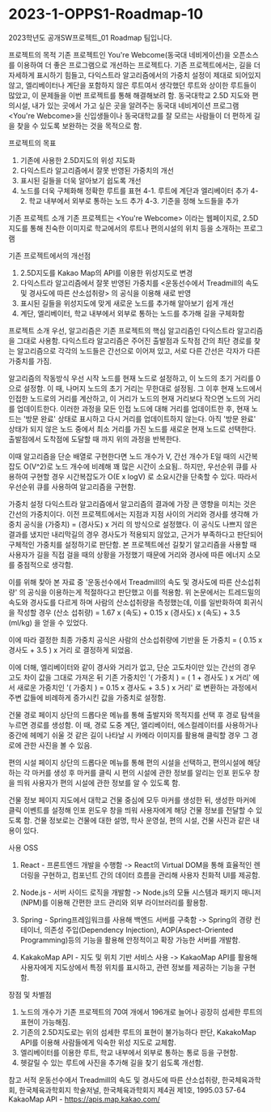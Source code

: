 # 2023-1-OPPS1-Roadmap-10
2023학년도 공개SW프로젝트_01 Roadmap 팀입니다.

프로젝트의 목적
기존 프로젝트인 You're Webcome(동국대 네비게이션)을 오픈소스를 이용하여 더 좋은 프로그램으로 개선하는 프로젝트다.
기존 프로젝트에서는, 길을 더 자세하게 표시하기 힘들고, 다익스트라 알고리즘에서의 가중치 설정이 제대로 되어있지 않고, 엘리베이터나 계단을 포함하지 않은 루트여서
생각했던 루트와 상이한 루트들이 많았고, 이 문제들을 이번 프로젝트를 통해 해결해보려 함.
동국대학교 2.5D 지도와 편의시설, 내가 있는 곳에서 가고 싶은 곳을 알려주는 동국대 네비게이션 프로그램 <You're Webcome>을 신입생들이나 동국대학교를 잘 모르는
사람들이 더 편하게 길을 찾을 수 있도록 보완하는 것을 목적으로 함.

프로젝트의 목표
1. 기존에 사용한 2.5D지도의 위성 지도화
2. 다익스트라 알고리즘에서 잘못 반영된 가중치의 개선
3. 표시된 길들을 더욱 알아보기 쉽도록 개선
4. 노드를 더욱 구체화해 정확한 루트를 표현
4-1. 루트에 계단과 엘리베이터 추가
4-2. 학교 내부에서 외부로 통하는 노드 추가
4-3. 기준을 정해 노드들을 추가

기존 프로젝트 소개
기존 프로젝트는 <You're Webcome> 이라는 웹페이지로, 2.5D 지도를 통해 친숙한 이미지로 학교에서의 루트나 편의시설의 위치 등을 소개하는 프로그램

기존 프로젝트에서의 개선점
1. 2.5D지도를 Kakao Map의 API를 이용한 위성지도로 변경
2. 다익스트라 알고리즘에서 잘못 반영된 가중치를 <운동선수에서 Treadmill의 속도 및 경사도에 따른 산소섭취량> 의 공식을 이용해 새로 반영
3. 표시된 길들을 위성지도에 맞게 새로운 노드를 추가해 알아보기 쉽게 개선
4. 계단, 엘리베이터, 학교 내부에서 외부로 통하는 노드를 추가해 길을 구체화함


프로젝트 소개
우선, 알고리즘은 기존 프로젝트의 핵심 알고리즘인 다익스트라 알고리즘을 그대로 사용함.
다익스트라 알고리즘은 주어진 출발점과 도착점 간의 최단 경로를 찾는 알고리즘으로 각각의 노드들은 간선으로 이어져 있고, 서로 다른 간선은 각자가 다른 가중치를 가짐.

알고리즘의 작동방식
우선 시작 노드를 현재 노드로 설정하고, 이 노드의 초기 거리를 0으로 설정함.
이 때, 나머지 노드의 초기 거리는 무한대로 설정됨.
그 이후 현재 노드에서 인접한 노드로의 거리를 계산하고, 이 거리가 노드의 현재 거리보다 작으면 노드의 거리를 업데이트한다.
이러한 과정을 모든 인접 노드에 대해 거리를 업데이트한 후, 현재 노드는 '방문 완료' 상태로 표시하고 다시 거리를 업데이트하지 않는다.
아직 '방문 완료' 상태가 되지 않은 노드 중에서 최소 거리를 가진 노드를 새로운 현재 노드로 선택한다.
출발점에서 도착점에 도달할 때 까지 위의 과정을 반복한다.

이때 알고리즘을 단순 배열로 구현한다면 노드 개수가 V, 간선 개수가 E일 때의 시간복잡도 O(V^2)로 노드 개수에 비례해 꽤 많은 시간이 소요됨..
하지만, 우선순위 큐를 사용하여 구현할 경우 시간복잡도가 O(E x logV) 로 소요시간을 단축할 수 있다. 
따라서 우선순위 큐를 사용하여 알고리즘을 구현함.

가중치 설정
다익스트라 알고리즘에서 알고리즘의 결과에 가장 큰 영향을 미치는 것은 간선의 가중치이다.
이전 프로젝트에서는 지점과 지점 사이의 거리와 경사를 생각해 가중치 공식을 
(가중치) = (경사도) x 거리 
의 방식으로 설정했다.
이 공식도 나쁘지 않은 결과를 냈지만 내리막길의 경우 경사도가 적용되지 않았고, 근거가 부족하다고 판단되어 구체적인 가중치를 설정하기로 판단함.
본 프로젝트에선 길찾기 알고리즘을 사용할 때 사용자가 길을 직접 걸을 때의 상황을 가정했기 때문에 거리와 경사에 따른 에너지 소모를 중점적으로 생각함.

이를 위해 찾아 본 자료 중 '운동선수에서 Treadmill의 속도 및 경사도에 따른 산소섭취량' 의 공식을 이용하는게 적절하다고 판단했고 이를 적용함.
위 논문에서는 트레드밀의 속도와 경사도를 다르게 하며 사람의 산소섭취량을 측정했는데, 이를 일반화하여 회귀식을 작성할 경우
(산소 섭취량) = 1.67 x (속도) + 0.15 x (경사도) x (속도) + 3.5 (ml/kg) 을 얻을 수 있었다.

이에 따라 결정한 최종 가중치 공식은 사람의 산소섭취량에 기반을 둔
가중치 = ( 0.15 x 경사도 + 3.5 ) x 거리
로 결정하게 되었음.

이에 더해, 엘리베이터와 같이 경사와 거리가 없고, 단순 고도차이만 있는 간선의 경우 고도 차이 값을 그대로 가져온 뒤 기존 가중치인
'( 가중치 ) = ( 1 + 경사도 ) x 거리' 에서 새로운 가중치인 '( 가중치 ) = 0.15 x 경사도 + 3.5 ) x 거리' 로 변환하는 과정에서 주변 값들에 비례하게 증가시킨 값을 가중치로 설정함.


건물 경로 페이지
상단의 드롭다운 메뉴를 통해 출발지와 목적지를 선택 후 경로 탐색을 누르면 경로를 생성함.
이 때, 경로 도중 계단, 엘리베이터, 에스컬레이터를 사용하거나 중간에 헤메기 쉬울 것 같은 길이 나타날 시 카메라 이미지를 활용해 클릭할 경우 그 경로에 관한 사진을 볼 수 있음.

편의 시설 페이지
상단의 드롭다운 메뉴를 통해 편의 시설을 선택하고, 편의시설에 해당하는 각 마커를 생성 후 마커를 클릭 시 편의 시설에 관한 정보를 알리는 인포 윈도우 창을 띄워 사용자가 편의 시설에 관한 정보를 알 수 있도록 함.

건물 정보 페이지
지도에서 대학교 건물 중심에 모두 마커를 생성한 뒤, 생성한 마커에 클릭 이벤트를 설정해 인포 윈도우 창을 띄워 사용자에게 해당 건물 정보를 전달할 수 있도록 함.
건물 정보로는 건물에 대한 설명, 학사 운영실, 편의 시설, 건물 사진과 같은 내용이 있다.


사용 OSS
1. React - 프론트엔드 개발을 수행함
-> React의 Virtual DOM을 통해 효율적인 렌더링을 구현하고, 컴포넌트 간의 데이터 흐름을 관리해 사용자 친화적 UI를 제공함.

2. Node.js - 서버 사이드 로직을 개발함
-> Node.js의 모듈 시스템과 패키지 매니저(NPM)를 이용해 간편한 코드 관리와 외부 라이브러리를 활용함.

3. Spring - Spring프레임워크를 사용해 백엔드 서버를 구축함
-> Spring의 경량 컨테이너, 의존성 주입(Dependency Injection), AOP(Aspect-Oriented Programming)등의 기능을 활용해 안정적이고 확장 가능한 서버를 개발함.

4. KakakoMap API - 지도 및 위치 기반 서비스 사용
-> KakaoMap API를 활용해 사용자에게 지도상에서 특정 위치를 표시하고, 관련 정보를 제공하는 기능을 구현함.


장점 및 차별점
1. 노드의 개수가 기존 프로젝트의 70여 개에서 196개로 늘어나 굉장히 섬세한 루트의 표현이 가능해짐.
2. 기존의 2.5D지도로는 위의 섬세한 루트의 표현이 불가능하다 판단, KakakoMap API를 이용해 사람들에게 익숙한 위성 지도로 교체함.
3. 엘리베이터를 이용한 루트, 학교 내부에서 외부로 통하는 통로 등을 구현함.
4. 헷갈릴 수 있는 루트에 사진을 추가해 길을 찾기 쉽도록 개선함.

참고 서적
운동선수에서 Treadmill의 속도 및 경사도에 따른 산소섭취량, 한국체육과학회, 한국체육과학회지 학술저널, 한국체육과학회지 제4권 제1호, 1995.03 57-64
KakaoMap API - https://apis.map.kakao.com/




